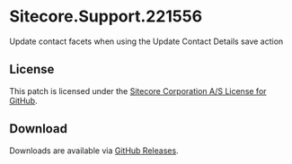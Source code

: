 # Sitecore.Support.221556
Update contact facets when using the Update Contact Details save action

## License  
This patch is licensed under the [Sitecore Corporation A/S License for GitHub](https://github.com/sitecoresupport/Sitecore.Support.221556/blob/master/LICENSE).  

## Download  
Downloads are available via [GitHub Releases](https://github.com/sitecoresupport/Sitecore.Support.221556/releases).  
